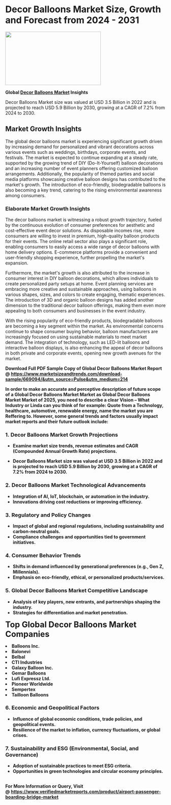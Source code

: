 <H1>Decor Balloons Market Size, Growth and Forecast from 2024 - 2031</H1><img class="aligncenter size-medium wp-image-584254" src="https://thirdeyenews.in/wp-content/uploads/2024/09/Global-Market-Research-300x168.jpeg" alt="" width="300" height="168" /><p><strong>Global&nbsp;<a href="https://www.marketsizeandtrends.com/download-sample/669094/&amp;utm_source=Pulse&amp;utm_medium=214">Decor Balloons Market</a> Insights</strong></p><p>Decor Balloons Market size was valued at USD 3.5 Billion in 2022 and is projected to reach USD 5.9 Billion by 2030, growing at a CAGR of 7.2% from 2024 to 2030.</p><p><h2>Market Growth Insights</h2> <p>The global decor balloons market is experiencing significant growth driven by increasing demand for personalized and vibrant decorations across various events such as weddings, birthdays, corporate events, and festivals. The market is expected to continue expanding at a steady rate, supported by the growing trend of DIY (Do-It-Yourself) balloon decorations and an increasing number of event planners offering customized balloon arrangements. Additionally, the popularity of themed parties and social media platforms showcasing creative balloon designs has contributed to the market's growth. The introduction of eco-friendly, biodegradable balloons is also becoming a key trend, catering to the rising environmental awareness among consumers.</p> <p><strong></strong></p> <h3>Elaborate Market Growth Insights</h3> <p>The decor balloons market is witnessing a robust growth trajectory, fueled by the continuous evolution of consumer preferences for aesthetic and cost-effective event decor solutions. As disposable incomes rise, more consumers are willing to invest in premium, high-quality balloon products for their events. The online retail sector also plays a significant role, enabling consumers to easily access a wide range of decor balloons with home delivery options. E-commerce platforms provide a convenient and user-friendly shopping experience, further propelling the market's expansion.</p> <p>Furthermore, the market's growth is also attributed to the increase in consumer interest in DIY balloon decorations, which allows individuals to create personalized party setups at home. Event planning services are embracing more creative and sustainable approaches, using balloons in various shapes, sizes, and colors to create engaging, thematic experiences. The introduction of 3D and organic balloon designs has added another dimension to the traditional decor balloon offerings, making them even more appealing to both consumers and businesses in the event industry.</p> <p>With the rising popularity of eco-friendly products, biodegradable balloons are becoming a key segment within the market. As environmental concerns continue to shape consumer buying behavior, balloon manufacturers are increasingly focused on using sustainable materials to meet market demand. The integration of technology, such as LED-lit balloons and interactive balloon displays, is also enhancing the appeal of decor balloons in both private and corporate events, opening new growth avenues for the market.</p> <p><strong></p><p><span class=""><strong>Download Full PDF Sample Copy of Global Decor Balloons Market Report</strong> @ <a href="https://www.marketsizeandtrends.com/download-sample/669094/&amp;utm_source=Pulse&amp;utm_medium=214" target="_blank">https://www.marketsizeandtrends.com/download-sample/669094/&amp;utm_source=Pulse&amp;utm_medium=214</a></span></p><p>In order to make an accurate and perceptive description of future scope of a Global&nbsp;Decor Balloons Market Market as Global&nbsp;Decor Balloons Market Market of 2025, you need to describe a clear Vision &ndash; What Industry or Linda can you think of for example: Quote from a Technology, healthcare, automotive, renewable energy, name the market you are Reffering to. However, some general trends and factors usually impact market reports and their future outlook include:</p><h3>1.&nbsp;<strong>Decor Balloons Market Growth Projections</strong></h3><ul><li>Examine market size trends, revenue estimates and CAGR (Compounded Annual Growth Rate) projections.</li><li><p>Decor Balloons Market size was valued at USD 3.5 Billion in 2022 and is projected to reach USD 5.9 Billion by 2030, growing at a CAGR of 7.2% from 2024 to 2030.</p></li></ul><h3>2.&nbsp;<strong>Decor Balloons Market Technological Advancements</strong></h3><ul><li>Integration of AI, IoT, blockchain, or automation in the industry.</li><li>Innovations driving cost reductions or improving efficiency.</li></ul><h3>3.&nbsp;<strong>Regulatory and Policy Changes</strong></h3><ul><li>Impact of global and regional regulations, including sustainability and carbon-neutral goals.</li><li>Compliance challenges and opportunities tied to government initiatives.</li></ul><h3>4.&nbsp;<strong>Consumer Behavior Trends</strong></h3><ul><li>Shifts in demand influenced by generational preferences (e.g., Gen Z, Millennials).</li><li>Emphasis on eco-friendly, ethical, or personalized products/services.</li></ul><h3>5.&nbsp;<strong>Global Decor Balloons Market Competitive Landscape</strong></h3><ul><li>Analysis of key players, new entrants, and partnerships shaping the industry.</li><li>Strategies for differentiation and market penetration.</li></ul><p data-pm-slice="1 1 []"><span style="color: inherit; font-family: inherit; font-size: 25px;">Top Global Decor Balloons Market Companies</span></p><div class="" data-test-id=""><p><li>Balloons Inc.</li><li> Balonevi</li><li> Belbal</li><li> CTI Industries</li><li> Galaxy Balloon Inc.</li><li> Gemar Balloons</li><li> Lufi Expressz Ltd.</li><li> Pioneer Worldwide</li><li> Sempertex</li><li> Tailloon Balloons</li></p></div><h3>6.&nbsp;<strong>Economic and Geopolitical Factors</strong></h3><ul><li>Influence of global economic conditions, trade policies, and geopolitical events.</li><li>Resilience of the market to inflation, currency fluctuations, or global crises.</li></ul><h3>7.&nbsp;<strong>Sustainability and ESG (Environmental, Social, and Governance)</strong></h3><ul><li>Adoption of sustainable practices to meet ESG criteria.</li><li>Opportunities in green technologies and circular economy principles.</li></ul><h2><strong style="font-size: 14px;">For More Information or Query, Visit @&nbsp;</strong><a style="background-color: #ffffff; font-size: 14px;" href="https://www.marketsizeandtrends.com/report/decor-balloons-market/" target="_blank">https://www.verifiedmarketreports.com/product/airport-passenger-boarding-bridge-market</a></h2>
